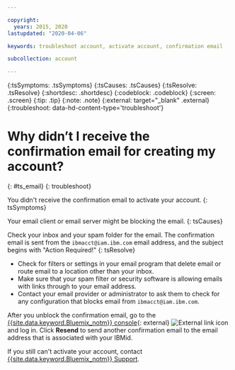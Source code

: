 ```yaml
---

copyright:
  years: 2015, 2020
lastupdated: "2020-04-06"

keywords: troubleshoot account, activate account, confirmation email

subcollection: account

---
```


{:tsSymptoms: .tsSymptoms}
{:tsCauses: .tsCauses}
{:tsResolve: .tsResolve}
{:shortdesc: .shortdesc}
{:codeblock: .codeblock}
{:screen: .screen}
{:tip: .tip}
{:note: .note}
{:external: target="_blank" .external}
{:troubleshoot: data-hd-content-type='troubleshoot'}

# Why didn’t I receive the confirmation email for creating my account?
{: #ts_email}
{: troubleshoot}

You didn't receive the confirmation email to activate your account.
{: tsSymptoms}

Your email client or email server might be blocking the email.
{: tsCauses}

Check your inbox and your spam folder for the email. The confirmation email is sent from the `ibmacct@iam.ibm.com` email address, and the subject begins with "Action Required!"
{: tsResolve}

  * Check for filters or settings in your email program that delete email or route email to a location other than your inbox. 
  * Make sure that your spam filter or security software is allowing emails with links through to your email address.
  * Contact your email provider or administrator to ask them to check for any configuration that blocks email from `ibmacct@iam.ibm.com`.

After you unblock the confirmation email, go to the [{{site.data.keyword.Bluemix_notm}} console](https://{DomainName}){: external} ![External link icon](../icons/launch-glyph.svg "External link icon") and log in. Click **Resend** to send another confirmation email to the email address that is associated with your IBMid.

If you still can't activate your account, contact [{{site.data.keyword.Bluemix_notm}} Support](/docs/get-support?topic=get-support-getting-customer-support).  